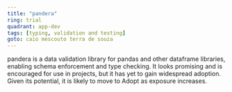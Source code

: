 ```yaml
---
title: "pandera"
ring: trial
quadrant: app-dev
tags: [typing, validation and testing]
goto: caio mescouto terra de souza
---
```


pandera is a data validation library for pandas and other dataframe libraries, enabling schema enforcement and type checking. It looks promising and is encouraged for use in projects, but it has yet to gain widespread adoption. Given its potential, it is likely to move to Adopt as exposure increases.
